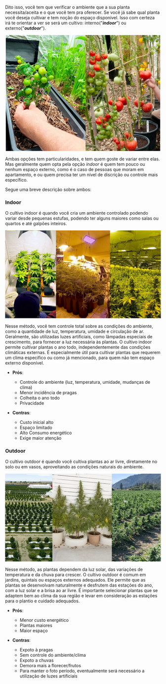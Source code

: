 Dito isso, você tem que verificar o ambiente que a sua planta necessita/aceita e o que você tem pra oferecer. Se você já sabe qual planta você deseja cultivar e tem noção do espaço disponível. Isso com certeza irá te orientar a ver se será um cultivo: interno("***indoor***") ou externo("***outdoor***").

<p align="center">
<img src="tomates02.png" alt="drawing" width="500"/>
</p>

Ambas opções tem particularidades, e tem quem goste de variar entre elas. Mas geralmente quem opta pela opção *indoor* é quem tem pouco ou nenhum espaço externo, como é o caso de pessoas que moram em apartamento, e ou quem precisa ter um nível de discrição ou controle mais específico.

Segue uma breve descrição sobre ambos:

### **Indoor**
O cultivo indoor é quando você cria um ambiente controlado podendo variar desde pequenas estufas, podendo ter alguns maiores como salas ou quartos e até galpões inteiros. 
<p align="center">
<img src="grow01.png" alt="drawing" width="800"/>
</p>

Nesse método, você tem controle total sobre as condições do ambiente, como a quantidade de luz, temperatura, umidade e circulação de ar. Geralmente, são utilizadas luzes artificiais, como lâmpadas especiais de crescimento, para fornecer a luz necessária às plantas. O cultivo indoor permite cultivar plantas o ano todo, independentemente das condições climáticas externas. É especialmente útil para cultivar plantas que requerem um clima específico ou como já mencionado, para quem não tem espaço externo disponível.

- **Prós**:
    - Controle do ambiente (luz, temperatura, umidade, mudanças de clima)
    - Menor incidência de pragas
    - Colheita o ano todo
    - Privacidade

- **Contras**:
    - Custo inicial alto
    - Espaço limitado
    - Alto Consumo energético
    - Exige maior atenção


### **Outdoor**
O cultivo outdoor é quando você cultiva plantas ao ar livre, diretamente no solo ou em vasos, aproveitando as condições naturais do ambiente. 

<p align="center">
<img src="grow02.png" alt="drawing" width="800"/>
</p>

Nesse método, as plantas dependem da luz solar, das variações de temperatura e da chuva para crescer. O cultivo outdoor é comum em jardins, quintais ou espaços externos adequados. Ele permite que as plantas se desenvolvam naturalmente e desfrutem das estações do ano, com a luz solar e a brisa ao ar livre. É importante selecionar plantas que se adaptem bem ao clima da sua região e levar em consideração as estações para o plantio e cuidado adequados.

- **Prós**:
    - Menor custo energético
    - Plantas maiores
    - Maior espaço

- **Contras**:
    - Expoto à pragas
    - Sem controle do ambiente/clima
    - Expoto a chuvas
    - Demora mais a florecer/frutos
    - Para manter o foto período, eventualmente será necessário a utilização de luzes artificiais